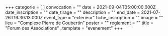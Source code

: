 +++
categorie = [ ]
convocation = ""
date = 2021-09-04T05:00:00.000Z
date_inscription = ""
date_tirage = ""
description = ""
end_date = 2021-07-26T16:30:13.000Z
event_type = "exterieur"
fiche_inscription = ""
image = ""
lieu = "Complexe Pierre de Coubertin"
poster = ""
reglement = ""
title = "Forum des Associations"
_template = "evenement"
+++

